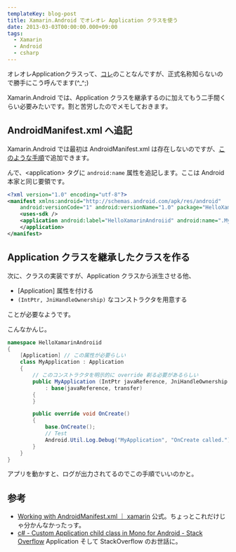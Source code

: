 ```yaml
---
templateKey: blog-post
title: Xamarin.Android でオレオレ Application クラスを使う
date: 2013-03-03T00:00:00.000+09:00
tags:
  - Xamarin
  - Android
  - csharp
---
```

オレオレApplicationクラスって、[コレ](http://techbooster.org/android/application/2353/)のことなんですが、正式名称知らないので勝手にこう呼んでます(^_^;)
<!-- more -->
Xamarin.Android では、Application クラスを継承するのに加えてもう二手間くらい必要みたいです。割と苦労したのでメモしておきます。

## AndroidManifest.xml へ追記
Xamarin.Android では最初は AndroidManifest.xml は存在しないのですが、[このような手順](http://amay077.github.com/blog/2013/03/02/xamarin-android-permission/)で追加できます。

んで、\<application> タグに ``android:name`` 属性を追記します。ここは Android本家と同じ要領です。

```xml AndroidManifest.xml
<?xml version="1.0" encoding="utf-8"?>
<manifest xmlns:android="http://schemas.android.com/apk/res/android" 
    android:versionCode="1" android:versionName="1.0" package="HelloXamarinAndroiid.HelloXamarinAndroiid">
	<uses-sdk />
	<application android:label="HelloXamarinAndroiid" android:name=".MyApplication">
	</application>
</manifest>
```

## Application クラスを継承したクラスを作る

次に、クラスの実装ですが、Application クラスから派生させる他、

* [Application] 属性を付ける
* ``(IntPtr, JniHandleOwnership)`` なコンストラクタを用意する

ことが必要なようです。

こんなかんじ。

```csharp MyApplication.cs
namespace HelloXamarinAndroiid
{
    [Application] // この属性が必要らしい
    class MyApplication : Application
    {
        // このコンストラクタを明示的に override 剃る必要があるらしい
        public MyApplication (IntPtr javaReference, JniHandleOwnership transfer)
            : base(javaReference, transfer)
        {
        }

        public override void OnCreate()
        {
            base.OnCreate();
            // Test
            Android.Util.Log.Debug("MyApplication", "OnCreate called.");
        }
    }
}
```

アプリを動かすと、ログが出力されてるのでこの手順でいいのかと。

## 参考

* [Working with AndroidManifest.xml ｜ xamarin](http://docs.xamarin.com/guides/android/advanced_topics/working_with_androidmanifest.xml) 公式。ちょっとこれだけじゃ分かんなかったっす。
* [c# - Custom Application child class in Mono for Android - Stack Overflow](http://stackoverflow.com/questions/9928386/custom-application-child-class-in-mono-for-android) Application そして StackOverflow のお世話に。
